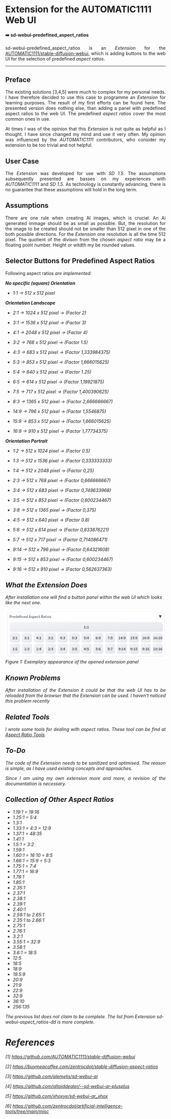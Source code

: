 # Extension for the AUTOMATIC1111 Web UI
#### :arrow_right: sd-webui-predefined_aspect_ratios

<p align="justify">sd-webui-predefined_aspect_ratios is an <i>Extension</i> for the <a href="https://github.com/AUTOMATIC1111/stable-diffusion-webui">AUTOMATIC1111/stable-diffusion-webui</a>, which is adding buttons to the web UI for the selection of predefined <i>aspect ratios</i>.</p>

---

## Preface

<p align="justify">The existing solutions [3,4,5] were much to complex for my personal needs. I have therefore decided to use this case to programme an <i>Extension</i> for learning purposes. The result of my first efforts can be found here. The presented version does nothing else, than adding a panel with predefined aspect ratios to the web UI. The predefined <i>aspect ratios</i> cover the most common ones in use.</p>

<p align="justify">At times I was of the opinion that this <i>Extension</i> is not quite as helpful as I thought. I have since changed my mind and use it very often. My opinion was influenced by the <i>AUTOMATIC1111</i> contributors, who consider my extension to be too trivial and not helpful.</p>


## User Case

<p align="justify">The <i>Extension</i> was developed for use with <i>SD 1.5</i>. The assumptions subsequently presented are basses on my experiences with <i>AUTOMATIC1111</i> and <i>SD 1.5</i>. As technology is constantly advancing, there is no guarantee that these assumptions will hold in the long term.</p>

## Assumptions

<p align="justify">There are one rule when creating AI images, which is crucial. An Ai generated immage should be as small as possible. But, the resolution for the image to be created should not be smaller than 512 pixel in one of the both possible directions. For the <i>Extension</i> one resolution is all the time 512 pixel. The quotient of the divison from the chosen <i>aspect ratio</i> may be a floating point number. Height or witdth my be rounded values.</p>

## Selector Buttons for Predefined Aspect Ratios

<p align="justify">Following </i>aspect ratios<i> are implemented:</p>

**No specific (square) Orientation**

* 1:1 → 512 x 512 pixel

**Orientation Landscape**

* 2:1 → 1024 x 512 pixel → (Factor 2)
  
* 3:1 → 1536 x 512 pixel → (Factor 3)
  
* 4:1 → 2048 x 512 pixel → (Factor 4)

* 3:2 → 768 x 512 pixel → (Factor 1.5)

* 4:3 → 683 x 512 pixel → (Factor 1,333984375)

* 5:3 → 853 x 512 pixel → (Factor 1,666015625) 

* 5:4 → 640 x 512 pixel → (Factor 1.25) 

* 6:5 → 614 x 512 pixel → (Factor 1,19921875) 

* 7:5 → 717 x 512 pixel → (Factor 1,400390625)

* 8:3 → 1365 x 512 pixel → (Factor 2,666666667)

* 14:9 → 796 x 512 pixel → (Factor 1,5546875) 

* 15:9 → 853 x 512 pixel → (Factor 1,666015625) 

* 16:9 → 910 x 512 pixel → (Factor 1,77734375)

**Orientation Portrait**

* 1:2 → 512 x 1024 pixel → (Factor 0.5)

* 1:3 → 512 x 1536 pixel → (Factor 0,333333333)

* 1:4 → 512 x 2048 pixel → (Factor 0,25)

* 2:3 → 512 x 768 pixel → (Factor 0,666666667)

* 3:4 → 512 x 683 pixel → (Factor 0,749633968)

* 3:5 → 512 x 853 pixel → (Factor 0,600234467)

* 3:8 → 512 x 1365 pixel → (Factor 0,375)

* 4:5 → 512 x 640 pixel → (Factor 0.8) 

* 5:6 → 512 x 614 pixel → (Factor 0,833876221) 

* 5:7 → 512 x 717 pixel → (Factor 0,714086471) 

* 9:14 → 512 x 796 pixel → (Factor 0,64321608)

* 9:15 → 512 x 853 pixel → (Factor 0,600234467)

* 9:16 → 512 x 910 pixel → (Factor 0,562637363)

## What the Extension Does

After installation one will find a button panel within the web UI which looks like the next one.

<a target="_blank" href=""><img src="./images/button_panel_new.png" alt="button panel"></a>
<i>Figure 1: Exemplary appearance of the opened extension panel</i>

## Known Problems

<p align="justify">After installation of the Extension it could be that the web UI has to be reloaded from the browser that the Extension can be used. I haven't noticed this problem recently</p>

## Related Tools

<p align="justify">I wrote some tools for dealing with aspect ratios. These tool can be find at 
<a href="https://github.com/zentrocdot/artificial-intelligence-tools/tree/main/misc">Aspect Ratio Tools</a>.
</p>

## To-Do

<p align="justify">The code of the <i>Extension</i> needs to be sanitized and optimised. The reason is simple, as I have used existing concepts and approaches.</p>

<p align="justify">Since I am using my own extension more and more, a revision of the documentation is necessary.</p>

## Collection of Other Aspect Ratios

* 1.19:1 = 19:16
* 1.25:1 = 5:4
* 1.3:1
* 1.33:1 = 4:3 = 12:9
* 1.37:1 = 48:35
* 1.41:1
* 1.5:1 = 3:2
* 1.59:1
* 1.60:1 = 16:10 = 8:5
* 1.66:1 = 15:9 = 5:3
* 1.75:1 = 7:4
* 1.77:1 = 16:9
* 1.78:1
* 1.85:1
* 2.35:1
* 2.37:1
* 2.38:1
* 2.39:1
* 2.40:1
* 2.59:1 to 2.65:1
* 2.35:1 to 2.66:1
* 2.75:1 
* 2.76:1
* 3.2:1
* 3.55:1 = 32:9
* 3.58:1
* 3.6:1 = 18:5
* 12:5
* 18:5
* 18:9
* 19.5:9
* 20:9
* 21:9
* 22:9
* 32:9
* 36:10
* 256:135

The previous list does not claim to be complete. The list from Extension sd-webui-aspect_ratios-dd is more complete.
  
# References

[1] https://github.com/AUTOMATIC1111/stable-diffusion-webui

[2] https://buymeacoffee.com/zentrocdot/stable-diffusion-aspect-ratios

[3] https://github.com/alemelis/sd-webui-ar

[4] https://github.com/altoiddealer/--sd-webui-ar-plusplus

[5] https://github.com/xhoxye/sd-webui-ar_xhox

[6] https://github.com/zentrocdot/artificial-intelligence-tools/tree/main/misc
